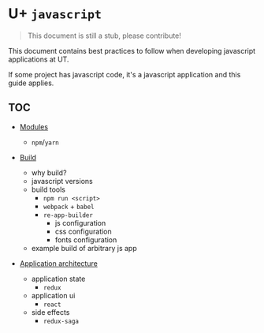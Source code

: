 # U+ `javascript`

> This document is still a stub, please contribute!

This document contains best practices to follow when developing javascript applications at UT. 


If some project has javascript code, 
it's a javascript application and this guide applies.


## TOC

- [Modules](MODULES.md)
    - `npm`/`yarn`
        
- [Build](BUILD.md)
    - why build?
    - javascript versions
    - build tools
        - `npm run <script>`
        - `webpack` + `babel`
        - `re-app-builder`
            - js configuration
            - css configuration
            - fonts configuration
    - example build of arbitrary js app

- [Application architecture](ARCHITECTURE.md)
    - application state
        - `redux`
    - application ui
        - `react`
    - side effects
        - `redux-saga`
    


